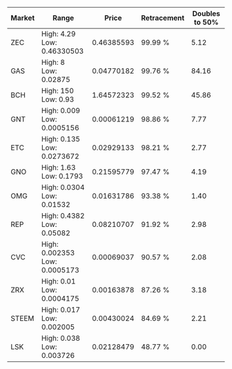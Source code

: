 | Market | Range | Price| Retracement | Doubles to 50% |
| --- | --- | --- | --- | --- |
| ZEC | High: 4.29<br />Low: 0.46330503 | 0.46385593 | 99.99 % | 5.12 |
| GAS | High: 8<br />Low: 0.02875 | 0.04770182 | 99.76 % | 84.16 |
| BCH | High: 150<br />Low: 0.93 | 1.64572323 | 99.52 % | 45.86 |
| GNT | High: 0.009<br />Low: 0.0005156 | 0.00061219 | 98.86 % | 7.77 |
| ETC | High: 0.135<br />Low: 0.0273672 | 0.02929133 | 98.21 % | 2.77 |
| GNO | High: 1.63<br />Low: 0.1793 | 0.21595779 | 97.47 % | 4.19 |
| OMG | High: 0.0304<br />Low: 0.01532 | 0.01631786 | 93.38 % | 1.40 |
| REP | High: 0.4382<br />Low: 0.05082 | 0.08210707 | 91.92 % | 2.98 |
| CVC | High: 0.002353<br />Low: 0.0005173 | 0.00069037 | 90.57 % | 2.08 |
| ZRX | High: 0.01<br />Low: 0.0004175 | 0.00163878 | 87.26 % | 3.18 |
| STEEM | High: 0.017<br />Low: 0.002005 | 0.00430024 | 84.69 % | 2.21 |
| LSK | High: 0.038<br />Low: 0.003726 | 0.02128479 | 48.77 % | 0.00 |
